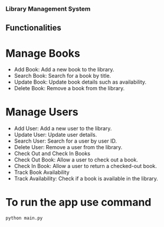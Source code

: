 ### Library Management System 


## Functionalities
# Manage Books
 - Add Book: Add a new book to the library.
 - Search Book: Search for a book by title.
 - Update Book: Update book details such as availability.
 - Delete Book: Remove a book from the library.
# Manage Users
 - Add User: Add a new user to the library.
 - Update User: Update user details.
 - Search User: Search for a user by user ID.
 - Delete User: Remove a user from the library.
 - Check Out and Check In Books 
 - Check Out Book: Allow a user to check out a book.
 - Check In Book: Allow a user to return a checked-out book.
 - Track Book Availability
 - Track Availability: Check if a book is available in the library.

# To run the app use command 
 `
 python main.py
 `